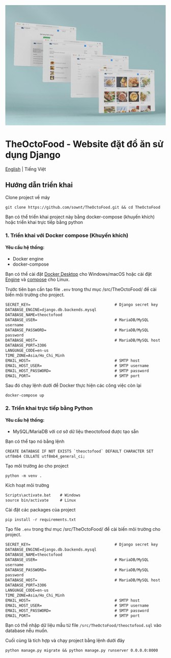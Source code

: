 ![the-octo-food](images/banner.jpg)
# TheOctoFood - Website đặt đồ ăn sử dụng Django
[English](README.md) | Tiếng Việt

## Hướng dẫn triển khai

Clone project về máy
```
git clone https://github.com/sownt/TheOctoFood.git && cd TheOctoFood
```
Bạn có thể triển khai project này bằng docker-compose (khuyến khích) hoặc triển khai trực tiếp bằng python

### 1. Triển khai với Docker compose (Khuyến khích)

#### Yêu cầu hệ thống:
- Docker engine
- docker-compose

Bạn có thể cài đặt [Docker Desktop](https://docs.docker.com/desktop/) cho Windows/macOS hoặc cài đặt [Engine](https://docs.docker.com/engine/) và [compose](https://docs.docker.com/compose/install/) cho Linux.

Trước tiên bạn cần tạo file `.env` trong thư mục /src/TheOctoFood/ để cài biến môi trường cho project.
```
SECRET_KEY=                                     # Django secret key
DATABASE_ENGINE=django.db.backends.mysql
DATABASE_NAME=theoctofood
DATABASE_USER=                                  # MariaDB/MySQL username
DATABASE_PASSWORD=                              # MariaDB/MySQL password
DATABASE_HOST=                                  # MariaDB/MySQL host
DATABASE_PORT=3306
LANGUAGE_CODE=en-us
TIME_ZONE=Asia/Ho_Chi_Minh
EMAIL_HOST=                                     # SMTP host
EMAIL_HOST_USER=                                # SMTP username
EMAIL_HOST_PASSWORD=                            # SMTP password
EMAIL_PORT=                                     # SMTP port
```
Sau đó chạy lệnh dưới để Docker thực hiện các công việc còn lại
```
docker-compose up
```

### 2. Triển khai trực tiếp bằng Python

#### Yêu cầu hệ thống:
- MySQL/MariaDB với cơ sở dữ liệu theoctofood được tạo sẵn

Bạn có thể tạo nó bằng lệnh
```
CREATE DATABASE IF NOT EXISTS `theoctofood` DEFAULT CHARACTER SET utf8mb4 COLLATE utf8mb4_general_ci;
```

Tạo môi trường ảo cho project
```
python -m venv .
```
Kích hoạt môi trường
```
Scripts\activate.bat    # Windows
source bin/activate     # Linux
```
Cài đặt các packages của project
```
pip install -r requirements.txt
```
Tạo file `.env` trong thư mục /src/TheOctoFood/ để cài biến môi trường cho project.
```
SECRET_KEY=                                     # Django secret key
DATABASE_ENGINE=django.db.backends.mysql
DATABASE_NAME=theoctofood
DATABASE_USER=                                  # MariaDB/MySQL username
DATABASE_PASSWORD=                              # MariaDB/MySQL password
DATABASE_HOST=                                  # MariaDB/MySQL host
DATABASE_PORT=3306
LANGUAGE_CODE=en-us
TIME_ZONE=Asia/Ho_Chi_Minh
EMAIL_HOST=                                     # SMTP host
EMAIL_HOST_USER=                                # SMTP username
EMAIL_HOST_PASSWORD=                            # SMTP password
EMAIL_PORT=                                     # SMTP port
```
Bạn có thể nhập dữ liệu mẫu từ file `/src/TheOctoFood/theoctofood.sql` vào database nễu muốn.

Cuối cùng là tích hợp và chạy project bằng lệnh dưới đây
```
python manage.py migrate && python manage.py runserver 0.0.0.0:8000
```